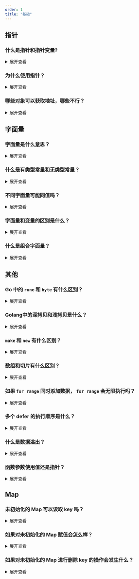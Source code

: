 ```yaml
---
order: 1
title: "基础"
---
```



## 指针

### 什么是指针和指针变量?
<details> <summary>展开查看</summary>
普通变量存储数据，而指针变量存储的是数据的地址。

- 学习指针，主要有两个运算符号`&`和`*`。
  1.  `&`：地址运算符，从变量中取地址
  2.  `*`：引用运算符，取地址中数据

```go
num := 99
fmt.Println(num) //输出: 99

ptr := &num
fmt.Println(ptr) //输出: 例如：0xc000086020

tamp := *ptr
fmt.Println(tamp) //输出: 99
```
</details>

### 为什么使用指针？
<details> <summary>展开查看</summary>

**意义一：容易编码**

指针在数据结构中起着重要的作用。通过指针，我们可以创建复杂的数据结构，如链表、树和图。指针可在数据结构中轻松地访问和操作节点之间的关系，从而实现高效的数据存储和检索。

指针可在函数之间传递数据的引用，而不是复制整个数据。这样可以节省内存空间，并提高程序的执行效率。通过传递指针，函数可以直接修改原始数据，而不需要返回值。


**意义二：节省内存**

指针可直接访问和修改内存中的数据，通过指针，我们可以在运行时动态地分配内存，以满足程序的需求，并在不需要时释放内存，避免内存泄漏。

指针可在程序运行时动态地分配内存。通过动态内存分配，我们可以根据需要分配和释放内存，从而提高程序的灵活性和效率。
</details>

### 哪些对象可以获取地址，哪些不行？

<details>
<summary>展开查看</summary>

可以使用 `&` 获取内存地址的对象：

- 变量
- 指针
- 数组，切片及其内部数据
- 结构体指针
- Map
  
不能寻址的对象:

- 结构体
- 常量
- 字面量
- 函数
- map 非指针元素
- 数组字面量

</details>


## 字面量

### 字面量是什么意思？
<details> <summary>展开查看</summary>

- 下面这些基本类型赋值的文本，就是基本类型字面量。

| 基本类型 | 集合                                                                                     |
| -------- | ---------------------------------------------------------------------------------------- |
| 布尔类型 | `bool`                                                                                   |
| 字符串类 | `string`                                                                                 |
| 复数类型 | `complex64` `complex128`                                                                 |
| 浮点类型 | `float32` `float64`                                                                      |
| 整数类型 | `int8` `uint8` `int16` `uint16` `int32` `uint32` `int64` `uint64` `int` `uint` `uintptr` |

如 

```go
s := "hello world" // "hello world" 就是字面量
n := 10 // 10 就是字面量
```

- 未命名常量是一种特殊的常量，它没有具体的名称。这种常量只有值，没有与之关联的变量名。
  如下字符串都是字符串字面量，就是 **未命名常量**。
```
"hello，world"   "123"
```
</details>

###  什么是有类型常量和无类型常量？
<details> <summary>展开查看</summary>

- Golang 中，常量分为有类型常量和无类型常量。

```go
// 无类型常量
const A = 8

// 有类型常量
const colour string = "red"
```

- 当无类型的常量被赋值给一个变量的时，无类型的常量会转化成对应的类型

```go
package main

import "fmt"

func main() {
	const A = 8

	var t int16 = A
	fmt.Printf("%T ", t) 
}//输出： int16 
```
- 或者进行显式的转换

```go
package main

import "fmt"

func main() {
	const A int8 = 8

	var t int16 = int16(A) 
	fmt.Printf("%T ", t)  //输出： int16
}
```

- 而有类型常量在赋值的时，类型不同会报错

```go
package main

import "fmt"

func main() {
	const A int8 = 8

	var t int16 = A 
	fmt.Printf("type: %T \n", t) 
//出错： cannot use A (type int8) as type int16 in assignment
}
```
</details>

###  不同字面量可能同值吗？
<details> <summary>展开查看</summary>

- 一个值可存在多种字面量表示，如下十进制的数值 21，可由三种字面量表示

| 10进制 | 8进制 | 2进制       | 16进制 |
| ------ | ----- | ----------- | ------ |
| 21     | 0o25  | 0b0001 0101 | 0x15   |

```go
import "fmt"

func main() {
	fmt.Println(21 == 0o25)     
	fmt.Println(21 == 0x15 )    
	fmt.Println(21 == 0b0001 0101)  
}// 由运行结果得出他们相等
```
</details>

###  字面量和变量的区别是什么？
<details> <summary>展开查看</summary>

- 字面量，就是未命名的常量，跟常量一样，是不可寻址的。

- 举例如下

```go
func run() string {
	return "fast"
}

func main() {
	fmt.Println(&run())
}
```
```go
./main.go:10:14: cannot take the address of run()
```
- 若不用变量名承接，函数返回的一个字符串的文本值，也就是字符串字面量，
而这种字面量是不可寻址的，会出现错误。要用 `&` 寻址，须用变量名承接。

- 而下面这样就没错
```go
func run() string {
	return "fast"
}
func main() {
	t := run()
	fmt.Println(&t)
}
```
</details>

###  什么是组合字面量？
<details> <summary>展开查看</summary>

- 组合字面量就是把对象的定义和初始化放在了一起，进一步说，组合字面量是为结构体、数组、切片和map构造值，并且每次都会创建新值。它们由字面量的类型后紧跟大括号及元素列表。每个元素前面可以选择性的带一个相关key。


- 使用组合字面量会简单一些，而结构体、数组、切片和map的组合字面量方式如下。

- 结构体用组合字面量方式来定义和初始化
```go
type man struct {
	nationality string
	height int
}
func main() {
	// 声明和属性赋值
	su := man{
		nationality:   "China",
		height:    180,
	}
}
```

- 结构体用繁琐的常规方式如下
  
```go
type man struct {
	nationality string
	height int
}

func main() {
	// 声明对象
	var su man
	// 属性赋值
	su.nationality = "China"
	su.height = 180
}
```

- map用组合字面量方式的定义和初始化如下

```go
m := map[string]int {
	"math": 96,
	"Chinese": 90,
}
```

- 同样的，数组用组合字面量方式的定义和初始化可以如下
```go
colours := [3]string{"black", "red", "white"}
```

- 切片的组合字面量方式如下
```go
s := []string{"red", "black"} 
//会自动补上切片的容量和长度
```
</details>


## 其他
###   Go 中的 `rune` 和 `byte` 有什么区别？
<details> <summary>展开查看</summary>

在 Go 语言中，`byte` 和 `rune` 都是用于表示字符的类型，但它们之间有一些区别：

#### 类型不同：
-   `byte` ：字节，是 `uint8` 的别名类型
-   `rune` ：字符，是 `int32` 的别名类型

#### 存储的字符不同：
```go
//byte 用于表示 ASCII 码字符，只能存储 0-255 范围内的字符。
var a byte = 'Y'  // ASCII 码字符

//rune 用于表示 Unicode 字符，可以存储任意 Unicode 字符。
var b rune = '酥'  // Unicode 字符
```

#### 占用的字节大小不同：byte 占用1个字节，rune 占用4个字节。

```go
import "unsafe"
var a byte = 'Y'
var b rune = '酥'
fmt.Printf("a 占用 %d 个字节数\nb 占用 %d 个字节数", unsafe.Sizeof(a), unsafe.Sizeof(b))
// 输出: a 占用 1 个字节数 b 占用 4 个字节数
```

#### 表示的字符范围不同：
由于 byte 类型能表示的值是有限的，只有 2^8=256 个。所以想表示中文只能使用 rune 类型。

</details>


###  Golang中的深拷贝和浅拷贝是什么？
<details> <summary>展开查看</summary>

- 什么是拷贝？

拷贝最简单的一种形式如下
```go
a := 648
b := a    //把a 拷贝给 b
```

- 那什么是深拷贝和浅拷贝？

深浅拷贝也和类型有关

| 类型     | 详情                                              |
| -------- | ------------------------------------------------- |
| 引用类型 | `Slice` `Map` `Channels` `Interfaces` `Functions` |
| 值类型   | `String` `Array` `Int` `Struct` `Float` `Bool`    |

两种类型拷贝效果不同，先说我们比较熟悉的值类型。如什么是拷贝提问里易知，
若是值类型的话，在每一次拷贝后都会新申请一块空间存储值，拷贝后的两个值类型独立不影响。

- 以引用类型的切片(Slice)为例来讲讲深拷贝和浅拷贝

| 类型     | 例子                 |
| -------- | -------------------- |
| 深度拷贝 | copy(slice1, slice2) |
| 浅拷贝   | slice1 = slice2      |

 `浅拷贝`仅改变指针的指向，如下

```go
package main
import "fmt"

func main() {
	var slice1 = []int{7, 8, 9}     
	var slice2 = make([]int, 3)  //切片初始化
	slice2 = slice1    //浅拷贝改变了slice2的指向
	fmt.Println(slice1) 
	slice2[0] = 648  // 改变slice2[0]，slice1[0]也改变
	fmt.Println(slice2) 
	fmt.Println(slice1) 
}
```
输出结果如下

```go
[7 8 9]
[648 8 9]
[648 8 9]
```

- 所以对于切片来说，`浅拷贝`改变了它的地址。

- 而`深拷贝`会改变地址的内存内的数组值，如下

```go
package main
import "fmt"

func main() {
	var slice1 = []int{7, 8, 9}     
	var slice2 = make([]int, 3) //切片初始化
	copy(slice2, slice1)  //深拷贝会改变地址的内存内的数组值
	fmt.Println(slice2) 
	slice2[0] = 648  // 改变slice2[0]，slice1[0]不变
	fmt.Println(slice2) 
	fmt.Println(slice1) 
}
```
```go
[7 8 9]
[648 8 9]
[7 8 9]
```

</details>


### `make` 和 `new` 有什么区别？

<details>
<summary>展开查看</summary>

`new` 用于给任意的类型分配内存地址，并返回该类型的指针，且初始化值为零值。

> `new` 并不是很常用

```go
package main

import "fmt"

func main() {
	s := new(string)
	n := new(int)

	fmt.Println(s) // 0xc00008a030
	fmt.Println(*s) // ""

	fmt.Println(n) // 0xc00000a0d8
	fmt.Println(*n) // 0
}
```

`make` 主要用于 `slices` `map` `channel` 初始化

```go
package main

import "fmt"

func main() {
	m := make(map[string]int, 10)

	fmt.Println(m) // map[]

}
```

</details>

### 数组和切片有什么区别？

<details>
<summary>展开查看</summary>

- 数组的长度是固定的，在创建的时候就已经确定，且不可改变。切片的长度是动态的，会根据添加的数据自动扩容。
- 在函数参数传递时数据是值传递，切片是引用传递
- 切片有容量 （capacity） 参数，数组没有

</details>

### 如果 `for range` 同时添加数据， `for range` 会无限执行吗？

<details>
<summary>展开查看</summary>

不会，在执行 `for range` 的时候实际遍历的是变量的副本，所以改变遍历的变量是不会有营养的

```go
package main

import "fmt"

func main() {
	n := []int{1, 2, 3}

	for  _, v := range n {
		n = append(n, v)
	}

	fmt.Println(n) // 结果： [1 2 3 1 2 3]
}
```

</details>

### 多个 defer 的执行顺序是什么？

<details>
<summary>展开查看</summary>

执行的顺序类似堆栈，先进后出

```go
package main

import "fmt"

func main() {
	defer func() {
		fmt.Println(1)
	}()

	defer func() {
		fmt.Println(2)
	}()

	defer func() {
		fmt.Println(3)
	}()
}

// 结果：
// 3
// 2
// 1

```

</details>

### 什么是数据溢出？

<details>
<summary>展开查看</summary>

在使用数字类型时如果数据达到最大值，则接下来的数据将会溢出，如 `uint` 溢出后会从 0 开始， `int` 溢出后会变为负数。

```go
package main

import (
	"fmt"
	"math"
)

func main() {
	var n int8 = math.MaxInt8
	var m uint8 = math.MaxUint8

	n += 2
	m += 1

	fmt.Println(n) // -127
	fmt.Println(m) // 0
}
```

如何避免？

- 正数优先使用 uint, 范围更大
- 添加判断代码判断是否溢出 

</details>

### 函数参数使用值还是指针？

<details>
<summary>展开查看</summary>

- 值传递

一般来说，对于常见的类型都可以使用值传递，值传递的优点是函数内对值的修改不会影响原始的变量，也不会出现并发问题。缺点是值传递会复制一份对应变量的副本，对内存占用会多一些，如果传入的结构体非常大，使用值传递就不太合适。

- 指针和引用传递

使用指针传递的好处是直接传递变量的地址，不需要额外的空间，缺点是并发操作时数据修改会影响到原始的数据。传入切片实际上就是传递切片的指针，避免重复拷贝，若传入数组则是值传递，会拷贝一份。

</details>

## Map

### 未初始化的 Map 可以读取 key 吗？

<details>
<summary>展开查看</summary>

可以的，未执行 `make` 初始化的 `map` 读取任何 `key` 都会返回当前类型的空值

```go
package main

import "fmt"

func main() {
	var m map[int]int

	fmt.Println(m[1])
}

// 结果：
// 0
```
</details>

### 如果对未初始化的 Map 赋值会怎么样？

<details>
<summary>展开查看</summary>

会触发 `panic` 异常错误

```go
package main

func main() {
	var m map[int]int

	m[1] = 1
}

// 结果：
// panic: assignment to entry in nil map
```

</details>

### 如果对未初始化的 Map 进行删除 key 的操作会发生什么？

<details>
<summary>展开查看</summary>

早期如果对未初始化的 `map` 进行 `delete` 操作会报 `panic` 错误， 现在的版本对于未初始化的 `map` 进行 `delete` 是不会报错的。

```go
package main

func main() {
	var m map[int]int

	delete(m, 1)
}

// 结果：
// 
```

</details>